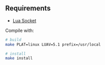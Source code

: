 ## Requirements

* [Lua Socket](https://github.com/lunarmodules/luasocket.git)

Compile with:
```bash
# build
make PLAT=linux LUAV=5.1 prefix=/usr/local

# install
make install
```

